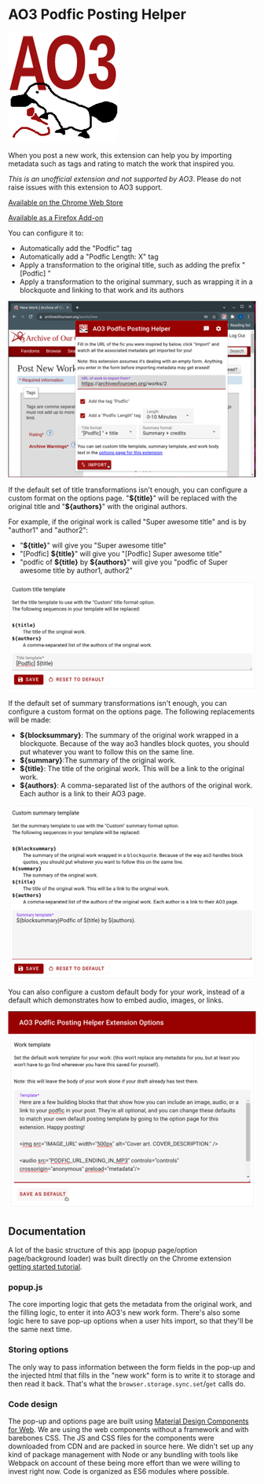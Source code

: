 # AO3 Podfic Posting Helper

![Logo: A platypus holding a microphone in front of the letters AO3](images/icon-225.png?raw=true)

When you post a new work, this extension can help you by importing metadata such as tags and rating to match the work that inspired you.

_This is an unofficial extension and not supported by AO3_. Please do not raise issues with this extension to AO3 support.

[Available on the Chrome Web Store](https://chrome.google.com/webstore/detail/ao3-podfic-posting-helper/liceoplaldpcfdkndimfppgdcbophgma?utm_source=github&utm_medium=web&utm_campaign=readme)

[Available as a Firefox Add-on](https://addons.mozilla.org/en-US/firefox/addon/ao3-podfic-posting-helper/)

You can configure it to:

*   Automatically add the "Podfic" tag
*   Automatically add a "Podfic Length: X" tag
*   Apply a transformation to the original title, such as adding the prefix "[Podfic] "
*   Apply a transformation to the original summary, such as wrapping it in a blockquote and linking to that work and its authors

![A popup over the new work page, showing the options available to configure importing metadata](images/pop-up-screen-shot.png)

If the default set of title transformations isn't enough, you can configure a custom format on the options page. "**\${title}**" will be replaced with the original title and "**\${authors}**" with the original authors.

For example, if the original work is called "Super awesome title" and is by
"author1" and "author2":

*   "**\${title}**" will give you "Super awesome title"
*   "[Podfic] **\${title}**" will give you "[Podfic] Super awesome title"
*   "podfic of **\${title}** by **\${authors}**"
    will give you "podfic of Super awesome title by author1, author2"

![An options page where you can configure a custom title transformation](images/title-options-screen-shot.png)

If the default set of summary transformations isn't enough, you can configure a custom format on the options page. The following replacements will be made:

*   **\${blocksummary}**: The summary of the original work wrapped in a blockquote. Because of the way ao3 handles block quotes, you should put whatever you want to follow this on the same line.
*   **\${summary}**:The summary of the original work.
*   **\${title}**: The title of the original work. This will be a link to the original work.
*   **\${authors}**: A comma-separated list of the authors of the original work. Each author is a link to their AO3 page.

![An options page where you can configure a custom summary transformation](images/summary-options-screen-shot.png)

You can also configure a custom default body for your work, instead of a default which demonstrates how to embed audio, images, or links.

![An options page where you can configure the default body of your new work](images/options-screen-shot.png)



## Documentation

A lot of the basic structure of this app (popup page/option page/background loader) was built directly on the Chrome extension [getting started tutorial](https://developer.chrome.com/docs/extensions/mv3/getstarted/).

### popup.js

The core importing logic that gets the metadata from the original work, and the filling logic, to enter it into AO3's new work form. There's also some logic here to save pop-up options when a user hits import, so that they'll be the same next time.

### Storing options

The only way to pass information between the form fields in the pop-up and the injected html that fills in the "new work" form is to write it to storage and then read it back. That's what the `browser.storage.sync.set`/`get` calls do.

### Code design

The pop-up and options page are built using [Material Design Components for Web](https://material.io/). We are using the web components without a framework and with barebones CSS. The JS and CSS files for the components were downloaded from CDN and are packed in source here. We didn't set up any kind of package management with Node or any bundling with tools like Webpack on account of these being more effort than we were willing to invest right now. Code is organized as ES6 modules where possible.
